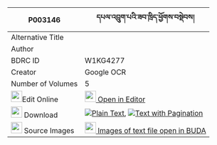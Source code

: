 |P003146|དཔལ་འབྲུག་པའི་ཟབ་ཁྲིད་ཕྱོགས་བསྡེབས། 
| --- | --- 
|Alternative Title |
|Author | 
|BDRC ID | W1KG4277
|Creator | Google OCR
|Number of Volumes| 5
|<img width="25" src="https://img.icons8.com/color/25/000000/edit-property.png">Edit Online| [<img width="25" src="https://avatars.githubusercontent.com/u/45091458?s=200&v=4"> Open in Editor](http://editor.openpecha.org/P003146)
|<img width="25" src="https://img.icons8.com/fluent/48/000000/download-2.png"/>  Download | [![](https://img.icons8.com/color/20/000000/txt.png)Plain Text](https://github.com/Openpecha/P003146/releases/download/v1/pal_drukpa_i_zab_tri_chok_deb_plain_P003146.zip), [![](https://img.icons8.com/color/20/000000/txt.png)Text with Pagination](https://github.com/Openpecha/P003146/releases/download/v1/pal_drukpa_i_zab_tri_chok_deb_pages_P003146.zip)
|<img width="25" src="https://img.icons8.com/plasticine/100/000000/pictures-folder.png"/>  Source Images | [<img width="25" src="https://library.bdrc.io/icons/BUDA-small.svg"> Images of text file open in BUDA](https://library.bdrc.io/show/bdr:W1KG4277)